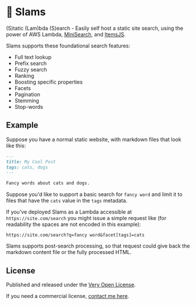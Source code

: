 # 👊 Slams

(S)tatic (Lam)bda (S)earch - Easily self host a static site search, using the power of AWS Lambda, [MiniSearch](https://lucaong.github.io/minisearch/), and [ItemsJS](https://github.com/itemsapi/itemsjs).

Slams supports these foundational search features:

- Full text lookup
- Prefix search
- Fuzzy search
- Ranking
- Boosting specific properties
- Facets
- Pagination
- Stemming
- Stop-words

## Example

Suppose you have a normal static website, with markdown files that look like this:

```md
---
title: My Cool Post
tags: cats, dogs
---

Fancy words about cats and dogs.
```

Suppose you'd like to support a basic search for `fancy word` and limit it to files that have the `cats` value in the `tags` metadata.

If you've deployed Slams as a Lambda accessible at `https://site.com/search` you might issue a simple request like (for readability the spaces are not encoded in this example):

```
https://site.com/search?q=fancy word&facet[tags]=cats
```

Slams supports post-search processing, so that request could give back the markdown content file or the fully processed HTML.

## License

Published and released under the [Very Open License](http://veryopenlicense.com).

If you need a commercial license, [contact me here](https://davistobias.com/license?software=slams).
